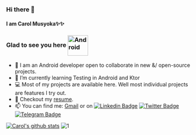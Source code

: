 ### Hi there 👋

#### I am Carol Musyoka✨✨ 

### Glad to see you here <img align="center" alt="Android" width="55" src="https://media.giphy.com/media/Y4bzv6DYbYzy8jDnoW/giphy.gif"/>

- 🔭 I am an Android developer open to collaborate in new &/ open-source projects. 
- 🌱 I’m currently learning Testing in Android and Ktor
- 💻 Most of my projects are available here. Well most individual projects are features I try out. 
- 📝 Checkout my [resume](https://drive.google.com/file/d/1J_GwLgRqE_o6luYXNPtXjGCe0JQZf75t/view?usp=sharing).
- 📫 You can find me:
[Gmail](mailto:carolmusyoka127@gmail.com) or on [![Linkedin Badge](https://img.shields.io/badge/-LinkedIn-0e76a8?style=flat-square&logo=Linkedin&logoColor=white)](https://linkedin.com/in/carol-musyoka)
[![Twitter Badge](https://img.shields.io/badge/-Twitter-00acee?style=flat-square&logo=Twitter&logoColor=white)](https://twitter.com/carolmusyoka_)
[![Telegram Badge](https://img.shields.io/badge/-Telegram-0088cc?style=flat-square&logo=Telegram&logoColor=white)](https://t.me/carolmusyoka)

<!-- [![GitHub Streak](https://github-readme-streak-stats.herokuapp.com/?user=carolinemusyoka&theme=dark)](https://git.io/streak-stats) -->


[![Carol's github stats](https://github-readme-stats.vercel.app/api?username=carolinemusyoka&theme=blue-dark)](https://github.com/carolinemusyoka/github-readme-stats) ![1](https://github-readme-stats.vercel.app/api/top-langs/?username=carolinemusyoka&theme=blue-dark)
